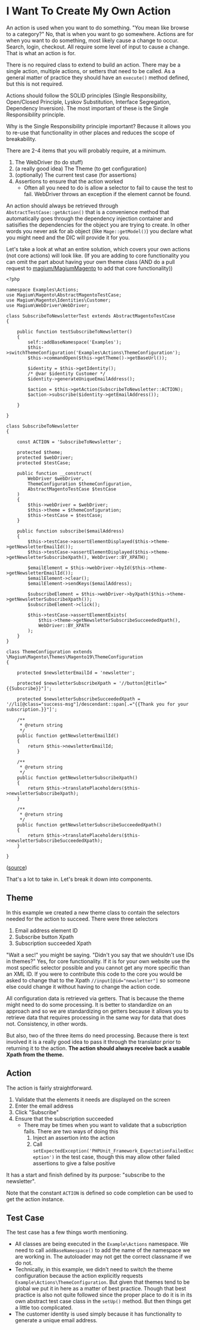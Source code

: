 # I Want To Create My Own Action

An action is used when you want to do something.  "You mean like browse to a category?"  No, that is when you want to go somewhere.  Actions are for when you want to do something, most likely cause a change to occur.  Search, login, checkout.  All require some level of input to cause a change.  That is what an action is for.

There is no required class to extend to build an action.  There may be a single action, multiple actions, or setters that need to be called.  As a general matter of practice they should have an `execute()` method defined, but this is not required.

Actions should follow the SOLID principles (Single Responsibility, Open/Closed Principle, Lyskov Substitution, Interface Segregation, Dependency Inversion).  The most important of these is the Single Responsibility principle.

Why is the Single Responsibility principle important?  Because it allows you to re-use that functionality in other places and reduces the scope of breakability.

There are 2-4 items that you will probably require, at a minimum.

1) The WebDriver (to do stuff)
2) (a really good idea) The Theme (to get configuration)
3) (optionally) The current test case (for assertions)
4) Assertions to ensure that the action worked
     * Often all you need to do is allow a selector to fail to cause the test to fail.  WebDriver throws an exception if the element cannot be found.

An action should always be retrieved through `AbstractTestCase::getAction()` that is a convenience method that automatically goes through the dependency injection container and satisifies the dependencies for the object you are trying to create.  In other words you never ask for ab object (like `Mage::getModel()`) you declare what you might need and the DIC will provide it for you.

Let's take a look at what an entire solution, which covers your own actions (not core actions) will look like.  (If you are adding to core functionality you can omit the part about having your own theme class (AND do a pull request to [magium/MagiumMagento](https://github.com/magium/MagiumMagento) to add that core functionality))

```
<?php

namespace Examples\Actions;
use Magium\Magento\AbstractMagentoTestCase;
use Magium\Magento\Identities\Customer;
use Magium\WebDriver\WebDriver;

class SubscribeToNewsletterTest extends AbstractMagentoTestCase
{

    public function testSubscribeToNewsletter()
    {
        self::addBaseNamespace('Examples');
        $this->switchThemeConfiguration('Examples\Actions\ThemeConfiguration');
        $this->commandOpen($this->getTheme()->getBaseUrl());

        $identity = $this->getIdentity();
        /* @var $identity Customer */
        $identity->generateUniqueEmailAddress();

        $action = $this->getAction(SubscribeToNewsletter::ACTION);
        $action->subscribe($identity->getEmailAddress());

    }

}

class SubscribeToNewsletter
{

    const ACTION = 'SubscribeToNewsletter';

    protected $theme;
    protected $webDriver;
    protected $testCase;

    public function __construct(
        WebDriver $webDriver,
        ThemeConfiguration $themeConfiguration,
        AbstractMagentoTestCase $testCase
    )
    {
        $this->webDriver = $webDriver;
        $this->theme = $themeConfiguration;
        $this->testCase = $testCase;
    }

    public function subscribe($emailAddress)
    {
        $this->testCase->assertElementDisplayed($this->theme->getNewsletterEmailId());
        $this->testCase->assertElementDisplayed($this->theme->getNewsletterSubscribeXpath(), WebDriver::BY_XPATH);

        $emailElement = $this->webDriver->byId($this->theme->getNewsletterEmailId());
        $emailElement->clear();
        $emailElement->sendKeys($emailAddress);

        $subscribeElement = $this->webDriver->byXpath($this->theme->getNewsletterSubscribeXpath());
        $subscribeElement->click();

        $this->testCase->assertElementExists(
            $this->theme->getNewsletterSubscribeSucceededXpath(),
            WebDriver::BY_XPATH
        );
    }
}

class ThemeConfiguration extends \Magium\Magento\Themes\Magento19\ThemeConfiguration
{

    protected $newsletterEmailId = 'newsletter';

    protected $newsletterSubscribeXpath = '//button[@title="{{Subscribe}}"]';

    protected $newsletterSubscribeSucceededXpath = '//li[@class="success-msg"]/descendant::span[.="{{Thank you for your subscription.}}"]';

    /**
     * @return string
     */
    public function getNewsletterEmailId()
    {
        return $this->newsletterEmailId;
    }

    /**
     * @return string
     */
    public function getNewsletterSubscribeXpath()
    {
        return $this->translatePlaceholders($this->newsletterSubscribeXpath);
    }

    /**
     * @return string
     */
    public function getNewsletterSubscribeSucceededXpath()
    {
        return $this->translatePlaceholders($this->newsletterSubscribeSucceededXpath);
    }

}
```
([source](../examples/Actions/SubscribeToNewsletterTest.php))

That's a lot to take in.  Let's break it down into components.

## Theme

In this example we created a new theme class to contain the selectors needed for the action to succeed.  There were three selectors

1) Email address element ID
2) Subscribe button Xpath
3) Subscription succeeded Xpath

"Wait a sec!" you might be saying.  "Didn't you say that we shouldn't use IDs in themes?"  Yes, for core functionality.  If it is for your own website use the most specific selector possible and you cannot get any more specific than an XML ID.  If you were to contribute this code to the core you would be asked to change that to the Xpath `//input[@id="newsletter"]` so someone else could change it without having to change the action code.

All configuration data is retrieved via getters.  That is because the theme might need to do some processing.  It is better to standardize on an approach and so we are standardizing on getters because it allows you to retrieve data that requires processing in the same way for data that does not.  Consistency, in other words.

But also, two of the three items do need processing.  Because there is text involved it is a really good idea to pass it through the translator prior to returning it to the action.  **The action should always receive back a usable Xpath from the theme.**

## Action

The action is fairly straightforward.

1) Validate that the elements it needs are displayed on the screen
2) Enter the email address
3) Click "Subscribe"
4) Ensure that the subscription succeeded
    * There may be times when you want to validate that a subscription fails.  There are two ways of doing this
        1) Inject an assertion into the action
        2) Call `setExpectedException('PHPUnit_Framework_ExpectationFailedException')` in the test case, though this may allow other failed assertions to give a false positive

It has a start and finish defined by its purpose: "subscribe to the newsletter".

Note that the constant `ACTION` is defined so code completion can be used to get the action instance.

## Test Case

The test case has a few things worth mentioning.

* All classes are being executed in the `Example\Actions` namespace.  We need to call `addBaseNamespace()` to add the name of the namespace we are working in.  The autoloader may not get the correct classname if we do not.
* Technically, in this example, we didn't need to switch the theme configuration because the action explicitly requests `Example\Actions\ThemeConfiguration`.  But given that themes tend to be global we put it in here as a matter of best practice.  Though that best practice is also not quite followed since the proper place to do it is in its own abstract test case class in the `setUp()` method.  But then things get a little too complicated.
* The customer identity is used simply because it has functionality to generate a unique email address.